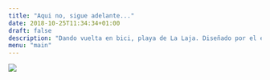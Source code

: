 ```yaml
---
title: "Aqui no, sigue adelante..."
date: 2018-10-25T11:34:34+01:00
draft: false
description: "Dando vuelta en bici, playa de La Laja. Diseñado por el escultor Manolo González y dedicado a Tritón, el dios marino, mide 9 metros de alto y 6 de ancho, y pesa 6.000 kilogramos. El diseño ha sido inspirado en el poema Las Rosas de Hércules, del escritor canario Tomás Morales."
menu: "main"
---
```

<img src="/es/photo/aqui-no-sigue/triton.jpg">

